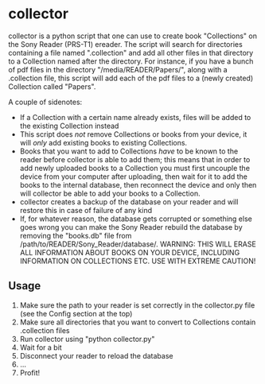 collector
=========

collector is a python script that one can use to create book "Collections" on
the Sony Reader (PRS-T1) ereader. The script will search for directories
containing a file named ".collection" and add all other files in that directory
to a Collection named after the directory. For instance, if you have a bunch of
pdf files in the directory "/media/READER/Papers/", along with a .collection
file, this script will add each of the pdf files to a (newly created) Collection
called "Papers".

A couple of sidenotes:

- If a Collection with a certain name already exists, files will be added to
  the existing Collection instead
- This script does *not* remove Collections or books from your device, it will
  *only* add existing books to existing Collections.
- Books that you want to add to Collections *have* to be known to the reader
  before collector is able to add them; this means that in order to add newly
  uploaded books to a Collection you must first uncouple the device from your
  computer after uploading, then wait for it to add the books to the internal
  database, then reconnect the device and only then will collector be able to
  add your books to a Collection.
- collector creates a backup of the database on your reader and will restore
  this in case of failure of any kind
- If, for whatever reason, the database gets corrupted or something else goes
  wrong you can make the Sony Reader rebuild the database by removing the
  "books.db" file from /path/to/READER/Sony_Reader/database/. WARNING: THIS WILL
  ERASE ALL INFORMATION ABOUT BOOKS ON YOUR DEVICE, INCLUDING INFORMATION ON
  COLLECTIONS ETC. USE WITH EXTREME CAUTION!

Usage
-----

1. Make sure the path to your reader is set correctly in the collector.py file
   (see the Config section at the top)
2. Make sure all directories that you want to convert to Collections contain
   .collection files
3. Run collector using "python collector.py"
4. Wait for a bit
5. Disconnect your reader to reload the database
6. ...
7. Profit!
